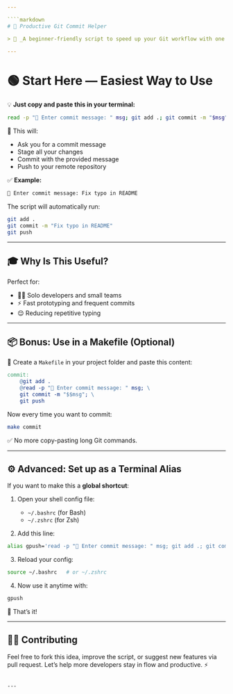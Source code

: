 ```yaml
---

````markdown
# 🚀 Productive Git Commit Helper

> 🧰 _A beginner-friendly script to speed up your Git workflow with one simple command!_

---
```


# 🟢 Start Here — Easiest Way to Use

💡 **Just copy and paste this in your terminal:**

```bash
read -p "📨 Enter commit message: " msg; git add .; git commit -m "$msg"; git push
```

🔹 This will:

- Ask you for a commit message
- Stage all your changes
- Commit with the provided message
- Push to your remote repository

✅ **Example:**

```bash
📨 Enter commit message: Fix typo in README
```

The script will automatically run:

```bash
git add .
git commit -m "Fix typo in README"
git push
```

---

## 🎓 Why Is This Useful?

Perfect for:

- 👨‍💻 Solo developers and small teams
- ⚡ Fast prototyping and frequent commits
- 😌 Reducing repetitive typing

---

## 📦 Bonus: Use in a Makefile (Optional)

🧱 Create a `Makefile` in your project folder and paste this content:

```makefile
commit:
    @git add .
    @read -p "📨 Enter commit message: " msg; \
    git commit -m "$$msg"; \
    git push
```

Now every time you want to commit:

```bash
make commit
```

✅ No more copy-pasting long Git commands.

---

## ⚙️ Advanced: Set up as a Terminal Alias

If you want to make this a **global shortcut**:

1. Open your shell config file:

   - `~/.bashrc` (for Bash)
   - `~/.zshrc` (for Zsh)

2. Add this line:

```bash
alias gpush='read -p "📨 Enter commit message: " msg; git add .; git commit -m "$msg"; git push'
```

3. Reload your config:

```bash
source ~/.bashrc   # or ~/.zshrc
```

4. Now use it anytime with:

```bash
gpush
```

🚀 That’s it!

---

## 🧑‍💻 Contributing

Feel free to fork this idea, improve the script, or suggest new features via pull request.
Let’s help more developers stay in flow and productive. ⚡

```

---


```

